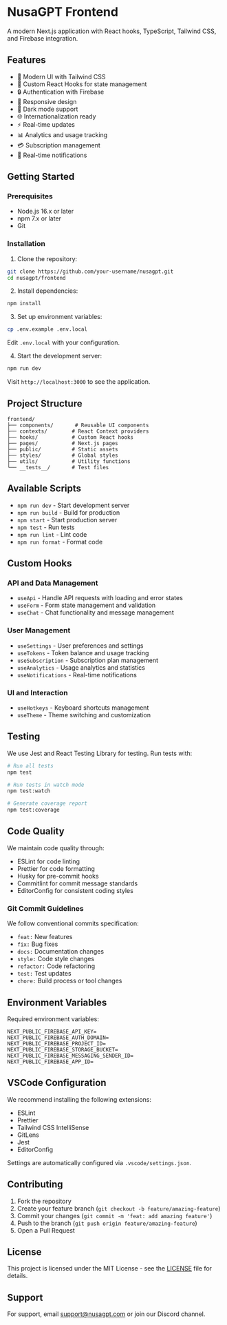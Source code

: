 # NusaGPT Frontend

A modern Next.js application with React hooks, TypeScript, Tailwind CSS, and Firebase integration.

## Features

- 🎨 Modern UI with Tailwind CSS
- 🎣 Custom React Hooks for state management
- 🔒 Authentication with Firebase
- 📱 Responsive design
- 🌙 Dark mode support
- 🌐 Internationalization ready
- ⚡ Real-time updates
- 📊 Analytics and usage tracking
- 💳 Subscription management
- 🔔 Real-time notifications

## Getting Started

### Prerequisites

- Node.js 16.x or later
- npm 7.x or later
- Git

### Installation

1. Clone the repository:
```bash
git clone https://github.com/your-username/nusagpt.git
cd nusagpt/frontend
```

2. Install dependencies:
```bash
npm install
```

3. Set up environment variables:
```bash
cp .env.example .env.local
```
Edit `.env.local` with your configuration.

4. Start the development server:
```bash
npm run dev
```

Visit `http://localhost:3000` to see the application.

## Project Structure

```
frontend/
├── components/       # Reusable UI components
├── contexts/        # React Context providers
├── hooks/           # Custom React hooks
├── pages/           # Next.js pages
├── public/          # Static assets
├── styles/          # Global styles
├── utils/           # Utility functions
└── __tests__/       # Test files
```

## Available Scripts

- `npm run dev` - Start development server
- `npm run build` - Build for production
- `npm start` - Start production server
- `npm test` - Run tests
- `npm run lint` - Lint code
- `npm run format` - Format code

## Custom Hooks

### API and Data Management
- `useApi` - Handle API requests with loading and error states
- `useForm` - Form state management and validation
- `useChat` - Chat functionality and message management

### User Management
- `useSettings` - User preferences and settings
- `useTokens` - Token balance and usage tracking
- `useSubscription` - Subscription plan management
- `useAnalytics` - Usage analytics and statistics
- `useNotifications` - Real-time notifications

### UI and Interaction
- `useHotkeys` - Keyboard shortcuts management
- `useTheme` - Theme switching and customization

## Testing

We use Jest and React Testing Library for testing. Run tests with:

```bash
# Run all tests
npm test

# Run tests in watch mode
npm test:watch

# Generate coverage report
npm test:coverage
```

## Code Quality

We maintain code quality through:

- ESLint for code linting
- Prettier for code formatting
- Husky for pre-commit hooks
- Commitlint for commit message standards
- EditorConfig for consistent coding styles

### Git Commit Guidelines

We follow conventional commits specification:

- `feat:` New features
- `fix:` Bug fixes
- `docs:` Documentation changes
- `style:` Code style changes
- `refactor:` Code refactoring
- `test:` Test updates
- `chore:` Build process or tool changes

## Environment Variables

Required environment variables:

```env
NEXT_PUBLIC_FIREBASE_API_KEY=
NEXT_PUBLIC_FIREBASE_AUTH_DOMAIN=
NEXT_PUBLIC_FIREBASE_PROJECT_ID=
NEXT_PUBLIC_FIREBASE_STORAGE_BUCKET=
NEXT_PUBLIC_FIREBASE_MESSAGING_SENDER_ID=
NEXT_PUBLIC_FIREBASE_APP_ID=
```

## VSCode Configuration

We recommend installing the following extensions:

- ESLint
- Prettier
- Tailwind CSS IntelliSense
- GitLens
- Jest
- EditorConfig

Settings are automatically configured via `.vscode/settings.json`.

## Contributing

1. Fork the repository
2. Create your feature branch (`git checkout -b feature/amazing-feature`)
3. Commit your changes (`git commit -m 'feat: add amazing feature'`)
4. Push to the branch (`git push origin feature/amazing-feature`)
5. Open a Pull Request

## License

This project is licensed under the MIT License - see the [LICENSE](LICENSE) file for details.

## Support

For support, email support@nusagpt.com or join our Discord channel.